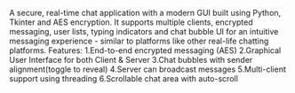 A secure, real-time chat application with a modern GUI built using Python, Tkinter and AES encryption. It supports multiple clients, encrypted messaging, user lists, typing indicators and chat bubble UI for an intuitive messaging experience - similar to platforms like other real-life chatting platforms.
Features:
1.End-to-end encrypted messaging (AES)
2.Graphical User Interface for both Client & Server
3.Chat bubbles with sender alignment(toggle to reveal)
4.Server can broadcast messages
5.Multi-client support using threading
6.Scrollable chat area with auto-scroll
